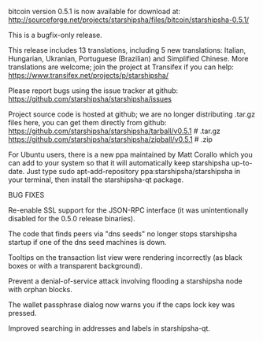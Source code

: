 bitcoin version 0.5.1 is now available for download at:
http://sourceforge.net/projects/starshipsha/files/bitcoin/starshipsha-0.5.1/

This is a bugfix-only release.

This release includes 13 translations, including 5 new translations:
Italian, Hungarian, Ukranian, Portuguese (Brazilian) and Simplified Chinese.
More translations are welcome; join the project at Transifex if you can help:
https://www.transifex.net/projects/p/starshipsha/

Please report bugs using the issue tracker at github:
https://github.com/starshipsha/starshipsha/issues

Project source code is hosted at github; we are no longer
distributing .tar.gz files here, you can get them
directly from github:
https://github.com/starshipsha/starshipsha/tarball/v0.5.1  # .tar.gz
https://github.com/starshipsha/starshipsha/zipball/v0.5.1  # .zip

For Ubuntu users, there is a new ppa maintained by Matt Corallo which
you can add to your system so that it will automatically keep
starshipsha up-to-date.  Just type
sudo apt-add-repository ppa:starshipsha/starshipsha
in your terminal, then install the starshipsha-qt package.


BUG FIXES

Re-enable SSL support for the JSON-RPC interface (it was unintentionally
disabled for the 0.5.0 release binaries).

The code that finds peers via "dns seeds" no longer stops starshipsha startup
if one of the dns seed machines is down.

Tooltips on the transaction list view were rendering incorrectly (as black boxes
or with a transparent background).

Prevent a denial-of-service attack involving flooding a starshipsha node with
orphan blocks.

The wallet passphrase dialog now warns you if the caps lock key was pressed.

Improved searching in addresses and labels in starshipsha-qt.
